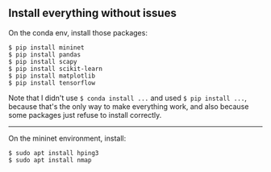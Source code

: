 ## Install everything without issues

On the conda env, install those packages:

```
$ pip install mininet
$ pip install pandas
$ pip install scapy
$ pip install scikit-learn
$ pip install matplotlib
$ pip install tensorflow
```

Note that I didn't use `$ conda install ...` and used
`$ pip install ...`, because that's the only way to
make everything work, and also because some packages
just refuse to install correctly.

---

On the mininet environment, install:

```
$ sudo apt install hping3
$ sudo apt install nmap
```
